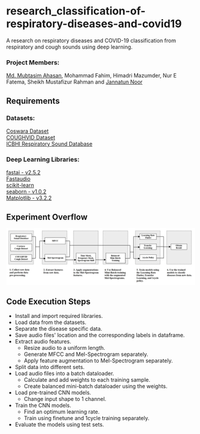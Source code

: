 # research_classification-of-respiratory-diseases-and-covid19

A research on respiratory diseases and COVID-19 classification from respiratory and cough sounds using deep learning.  

### Project Members:  
[Md. Mubtasim Ahasan](https://github.com/mubtasimrobin), Mohammad Fahim, Himadri Mazumder, Nur E Fatema, Sheikh Mustafizur Rahman and [Jannatun Noor](https://github.com/jannatunnoor/) 

## Requirements  

### Datasets:  
[Coswara Dataset](https://github.com/iiscleap/Coswara-Data)  
[COUGHVID Dataset](https://zenodo.org/record/7024894)  
[ICBHI Respiratory Sound Database](https://bhichallenge.med.auth.gr/ICBHI_2017_Challenge)  

### Deep Learning Libraries:  
[fastai - v2.5.2](https://github.com/fastai/fastai)  
[Fastaudio](https://github.com/fastaudio/fastaudio)  
[scikit-learn](https://github.com/scikit-learn/scikit-learn)  
[seaborn - v1.0.2](https://github.com/mwaskom/seaborn)  
[Matplotlib - v3.2.2](https://github.com/matplotlib/matplotlib)  


## Experiment Overflow  
<img src="images/overflow.jpg"/>

## Code Execution Steps  
- Install and import required libraries.
- Load data from the datasets.
- Separate the disease specific data.
- Save audio files' location and the corresponding labels in dataframe.
- Extract audio features.
  - Resize audio to a uniform length.
  - Generate MFCC and Mel-Spectrogram separately.
  - Apply feature augmentation to Mel-Spectrogram separately.
- Split data into different sets.
- Load audio files into a batch dataloader.
  - Calculate and add weights to each training sample.
  - Create balanced mini-batch dataloader using the weights.
- Load pre-trained CNN models.
  - Change input shape to 1 channel.
- Train the CNN models.
  - Find an optimum learning rate.
  - Train using finetune and 1cycle training separately.
- Evaluate the models using test sets.


